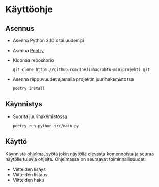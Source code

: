 # Käyttöohje

## Asennus

+ Asenna Python 3.10.x tai uudempi
+ Asenna [Poetry](https://python-poetry.org/docs/)
+ Kloonaa repositorio

  ```shell
  git clone https://github.com/TheJiahao/ohtu-miniprojekti.git
  ```

+ Asenna riippuvuudet ajamalla projektin juurihakemistossa

  ```shell
  poetry install
  ```

## Käynnistys

+ Suorita juurihakemistossa

    ```shell
    poetry run python src/main.py
    ```

## Käyttö

Käynnistä ohjelma, syötä jokin näytöllä olevasta komennoista ja seuraa näytölle tulevia ohjeita.
Ohjelmassa on seuraavat toiminnallisuudet:
- Viitteiden lisäys
- Viitteiden listaus
- Viitteiden haku
